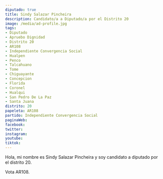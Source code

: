 ```yaml
---
diputado: true
title: Sindy Salazar Pincheira
description: Candidato/a a Diputado/a por el Distrito 20
image: /media/ad-profile.jpg
tags:
- Diputado
- Apruebo Dignidad
- Distrito 20
- AR108
- Independiente Convergencia Social
- Hualpen
- Penco
- Talcahuano
- Tome
- Chiguayante
- Concepcion
- Florida
- Coronel
- Hualqui
- San Pedro De La Paz
- Santa Juana
distrito: 20
papeleta: AR108
partido: Independiente Convergencia Social
paginaWeb:
facebook:
twitter:
instagram:
youtube:
tiktok:
---
```

Hola, mi nombre es Sindy Salazar Pincheira y soy candidato a diputado por el distrito 20.

Vota AR108.
